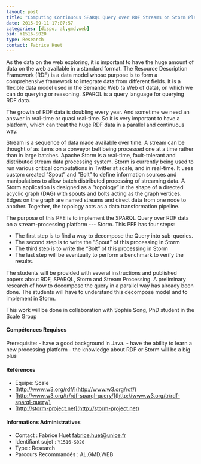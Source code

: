 ```yaml
---
layout: post
title: "Computing Continuous SPARQL Query over RDF Streams on Storm Platform"
date: 2015-09-11 17:07:57
categories: [dispo, al,gmd,web]
pid: Y1516-S020
type: Research
contact: Fabrice Huet
---
```

       
As the data on the web exploring, it is important to have the huge amount of data on the web available in a standard format. The Resource Description Framework (RDF) is a data model whose purpose is to form a comprehensive framework to integrate data from different fields. It is a flexible data model used in the Semantic Web (a Web of data), on which we can do querying or reasoning. SPARQL is a query language for querying RDF data.
 
The growth of RDF data is doubling every year. And sometime we need an answer in real-time or quasi real-time. So it is very important to have a platform, which can treat the huge RDF data in a parallel and continuous way.
 
Stream is a sequence of data made available over time. A stream can be thought of as items on a conveyor belt being processed one at a time rather than in large batches. Apache Storm is a real-time, fault-tolerant and distributed stream data processing system. Storm is currently being used to run various critical computations in Twitter at scale, and in real-time. It uses custom created ”Spout” and ”Bolt” to define information sources and manipulations to allow batch distributed processing of streaming data. A Storm application is designed as a ”topology” in the shape of a directed acyclic graph (DAG) with spouts and bolts acting as the graph vertices. Edges on the graph are named streams and direct data from one node to another. Together, the topology acts as a data transformation pipeline.
 
The purpose of this PFE is to implement the SPARQL Query over RDF data on a stream-processing platform --- Storm. This PFE has four steps:
-   The first step is to find a way to decompose the Query into sub-queries.
-   The second step is to write the ”Spout” of this processing in Storm
-   The third step is to write the “Bolt” of this processing in Storm
-   The last step will be eventually to perform a benchmark to verify the results.
 
The students will be provided with several instructions and published papers about RDF, SPARQL, Storm and Stream Processing. A preliminary research of how to decompose the query in a parallel way has already been done. The students will have to understand this decompose model and to implement in Storm.

This work will be done in collaboration with Sophie Song, PhD student in the Scale Group

#### Compétences Requises
Prerequisite:
    - have a good background in Java.
    - have the ability to learn a new processing platform
    - the knowledge about RDF or Storm will be a big plus


#### Références

  * Équipe: Scale
  * [http://www.w3.org/rdf/](http://www.w3.org/rdf/)
  * [http://www.w3.org/tr/rdf-sparql-query/](http://www.w3.org/tr/rdf-sparql-query/)
  * [http://storm-project.net](http://storm-project.net)

#### Informations Administratives
  * Contact : Fabrice Huet <fabrice.huet@unice.fr>
  * Identifiant sujet : `Y1516-S020`
  * Type : Research
  * Parcours Recommandés : AL,GMD,WEB
     